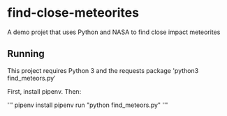 # find-close-meteorites
A demo projet that uses Python and NASA to find close impact meteorites

## Running
This project requires Python 3 and the requests package
'python3 find_meteors.py'

First, install pipenv. Then:

'''
pipenv install
pipenv run "python find_meteors.py"
'''

